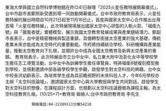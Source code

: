 東海大學與國立自然科學博物館在昨(24)日辦理「2025火星任務特展開幕儀式」，台中市副市長鄭照新受邀到場一同啟動開幕儀式。台中市政府教育局表示，火星任務特展的展出時間自10月21日起至11月16日止，首度與國家太空中心合作推出台灣首場「火星任務特展」，此次特展現場展出國家太空中心研製的入軌火箭、「福衛九號」與「獵風者號」實體模型，展示我國太空教育發展成果與產業鏈結潛力。鄭副市長表示，台中是精密機械與製造重鎮，具備轉型銜接太空產業的強大基礎，傳統產業未來亦能成為太空時代的重要動能。市府將持續結合學校、科研機構與產業能量，推動太空教育向下扎根，並期許台中成為全國太空教育及新興太空產業的重鎮。 教育局表示，此次特展由市立台中女中、私立東大附中及彰化女中等學校學生擔任志工導覽活動，台中女中為訓練學生擔任導覽員，特將福衛8號複刻模型搬到學校，並規劃邀請中部各級學校學生參觀，啟發學生對太空科技的興趣。台中女中校長洪幼齡表示，為培育學生成為具前瞻視野的未來科技人才，今年6月學校亦主辦「太空科技論壇」，邀請國家太空中心與大學教授與學生共同對話，啟發學生對太空科技的想像，在課程設計方面，也規劃以太空科技議題做為課程主軸，為太空科技教育扎根。(10/25*7)*教育局
                聯絡人:台中市政府教育局 李先生
            
                聯絡電話:04-22289111分機54210
            